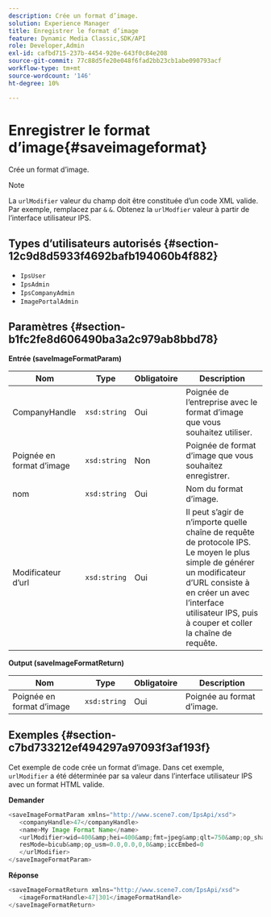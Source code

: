 ```yaml
---
description: Crée un format d’image.
solution: Experience Manager
title: Enregistrer le format d’image
feature: Dynamic Media Classic,SDK/API
role: Developer,Admin
exl-id: cafbd715-237b-4454-920e-643f0c84e208
source-git-commit: 77c88d5fe20e048f6fad2bb23cb1abe090793acf
workflow-type: tm+mt
source-wordcount: '146'
ht-degree: 10%

---
```


# Enregistrer le format d’image{#saveimageformat}

Crée un format d’image.

>[!NOTE]
>
>La `urlModifier` valeur du champ doit être constituée d’un code XML valide. Par exemple, remplacez par `&` `&`. Obtenez la `urlModfier` valeur à partir de l’interface utilisateur IPS.

## Types d’utilisateurs autorisés {#section-12c9d8d5933f4692bafb194060b4f882}

* `IpsUser`
* `IpsAdmin`
* `IpsCompanyAdmin`
* `ImagePortalAdmin`

## Paramètres {#section-b1fc2fe8d606490ba3a2c979ab8bbd78}

**Entrée (saveImageFormatParam)**

| Nom | Type | Obligatoire | Description |
|---|---|---|---|
| CompanyHandle | `xsd:string` | Oui | Poignée de l’entreprise avec le format d’image que vous souhaitez utiliser. |
| Poignée en format d’image | `xsd:string` | Non | Poignée de format d’image que vous souhaitez enregistrer. |
| nom | `xsd:string` | Oui | Nom du format d’image. |
| Modificateur d’url | `xsd:string` | Oui | Il peut s’agir de n’importe quelle chaîne de requête de protocole IPS. Le moyen le plus simple de générer un modificateur d’URL consiste à en créer un avec l’interface utilisateur IPS, puis à couper et coller la chaîne de requête. |

**Output (saveImageFormatReturn)**

| Nom | Type | Obligatoire | Description |
|---|---|---|---|
| Poignée en format d’image | `xsd:string` | Oui | Poignée au format d’image. |

## Exemples {#section-c7bd733212ef494297a97093f3af193f}

Cet exemple de code crée un format d’image. Dans cet exemple, `urlModifier` a été déterminée par sa valeur dans l’interface utilisateur IPS avec un format HTML valide.

**Demander**

```java
<saveImageFormatParam xmlns="http://www.scene7.com/IpsApi/xsd"> 
   <companyHandle>47</companyHandle> 
   <name>My Image Format Name</name> 
   <urlModifier>wid=400&amp;hei=400&amp;fmt=jpeg&amp;qlt=750&amp;op_sharpen=0&amp; 
   resMode=bicub&amp;op_usm=0.0,0.0,0,0&amp;iccEmbed=0 
   </urlModifier> 
</saveImageFormatParam>
```

**Réponse**

```java
<saveImageFormatReturn xmlns="http://www.scene7.com/IpsApi/xsd"> 
   <imageFormatHandle>47|301</imageFormatHandle> 
</saveImageFormatReturn>
```
